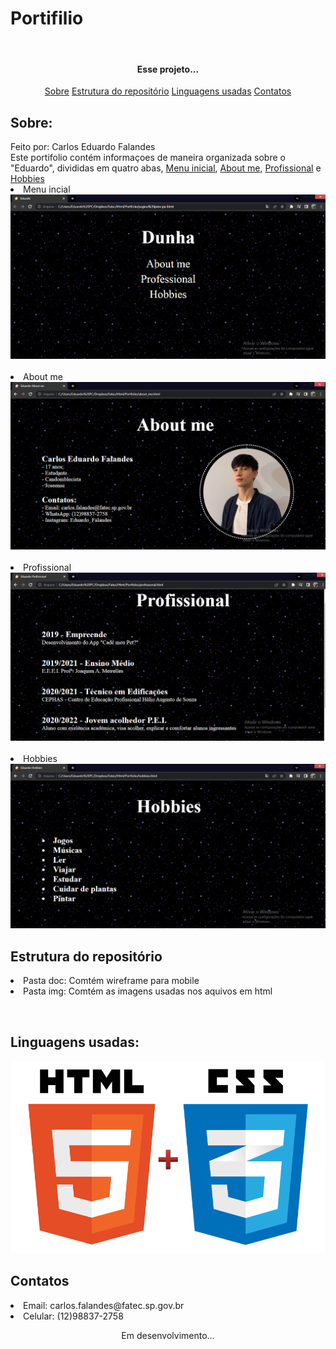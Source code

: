 <h1>Portifilio</h1><br>

<h4 align="center">Esse projeto...</h4>
<p align="center">
    <a href="#sobre">Sobre</a>
    <a href="#estrutura-do-repositório">Estrutura do repositório</a> 
    <a href="#linguagens-usadas">Linguagens usadas</a>
    <a href="#contatos">Contatos</a>
</p>



<div>
    <h2>Sobre:</h2>
    Feito por: Carlos Eduardo Falandes<br>
    Este portifolio contém informaçoes de maneira organizada sobre o "Eduardo", divididas em quatro abas, <a href="#Menu inicial">Menu inicial</a>, <a href="#About me">About me</a>, <a href="#Profissional">Profissional</a> e <a href="#Hobbies">Hobbies</a>
<dt>
    <li>
        Menu incial
        <br>
        <img src="img\menu_inicial.PNG">
    </li>
    <br>
    <li>
        About me
        <br>
        <img src="img\about_me.PNG">
    </li>
    <br>
    <li>
        Profissional
        <br>
        <img src="img\profissional.PNG">
    </li>
    <br>
    <li>
        Hobbies
        <br>
        <img src="img\hobbies.PNG"
    </li>
</dt>
</div>






<div>
    <h2>Estrutura do repositório</h2>
    <dl>
        <li>Pasta doc: Comtém wireframe para mobile</li>
        <li>Pasta img: Comtém as imagens usadas nos aquivos em html</li>
    </dl>
</div>

​    



<div>
    <h2>Linguagens usadas:</h2>
    <img src="img\html_css.png">
</div>





<div>
    <h2>Contatos</h2>
    <dt>
        <li>
            Email: carlos.falandes@fatec.sp.gov.br
        </li>
        <li>
            Celular: (12)98837-2758
        </li>
    </dt>
</div>





<p align="center">Em desenvolvimento...<p>